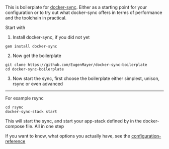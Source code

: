 This is boilerplate for [docker-sync](https://github.com/EugenMayer/docker_sync).
Either as a starting point for your configuration or to try out what docker-sync offers in terms of performance and the toolchain in practical.

Start with

 1) Install docker-sync, if you did not yet

```
gem install docker-sync
```

 2) Now get the boilerplate
```
git clone https://github.com/EugenMayer/docker-sync-boilerplate
cd docker-sync-boilerplate
```

 3) Now start the sync, first choose the boilerplate either simplest, unison, rsync or even advanced

---

For example rsync
```
cd rsync
docker-sync-stack start
```

This will start the sync, and start your app-stack defined by in the docker-compose file. All in one step

If you want to know, what options you actually have, see the [configuration-reference](https://github.com/EugenMayer/docker-sync/wiki/2.-Configuration#docker-syncyml)